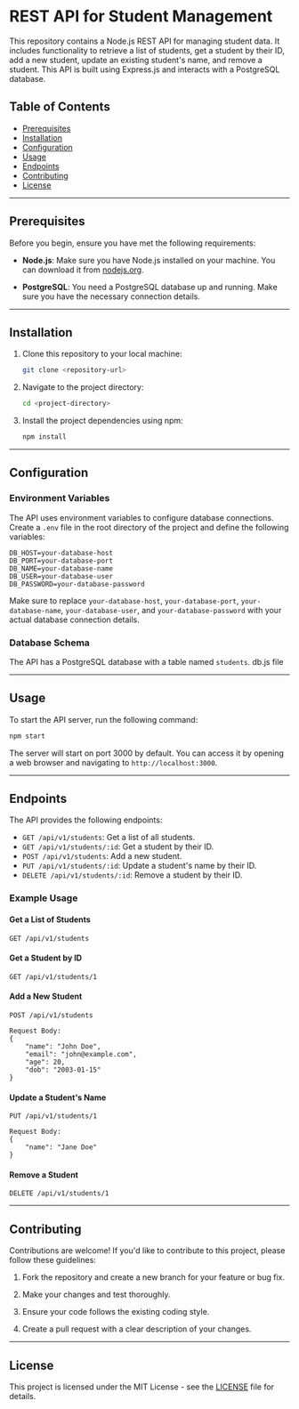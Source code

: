 # REST API for Student Management

This repository contains a Node.js REST API for managing student data. It includes functionality to retrieve a list of students, get a student by their ID, add a new student, update an existing student's name, and remove a student. This API is built using Express.js and interacts with a PostgreSQL database.

## Table of Contents

- [Prerequisites](#prerequisites)
- [Installation](#installation)
- [Configuration](#configuration)
- [Usage](#usage)
- [Endpoints](#endpoints)
- [Contributing](#contributing)
- [License](#license)

---

## Prerequisites

Before you begin, ensure you have met the following requirements:

- **Node.js**: Make sure you have Node.js installed on your machine. You can download it from [nodejs.org](https://nodejs.org/).

- **PostgreSQL**: You need a PostgreSQL database up and running. Make sure you have the necessary connection details.

---

## Installation

1. Clone this repository to your local machine:

   ```bash
   git clone <repository-url>
   ```

2. Navigate to the project directory:

   ```bash
   cd <project-directory>
   ```

3. Install the project dependencies using npm:

   ```bash
   npm install
   ```

---

## Configuration

### Environment Variables

The API uses environment variables to configure database connections. Create a `.env` file in the root directory of the project and define the following variables:

```plaintext
DB_HOST=your-database-host
DB_PORT=your-database-port
DB_NAME=your-database-name
DB_USER=your-database-user
DB_PASSWORD=your-database-password
```

Make sure to replace `your-database-host`, `your-database-port`, `your-database-name`, `your-database-user`, and `your-database-password` with your actual database connection details.

### Database Schema

The API has a PostgreSQL database with a table named `students`. db.js file

---

## Usage

To start the API server, run the following command:

```bash
npm start
```

The server will start on port 3000 by default. You can access it by opening a web browser and navigating to `http://localhost:3000`.

---

## Endpoints

The API provides the following endpoints:

- `GET /api/v1/students`: Get a list of all students.
- `GET /api/v1/students/:id`: Get a student by their ID.
- `POST /api/v1/students`: Add a new student.
- `PUT /api/v1/students/:id`: Update a student's name by their ID.
- `DELETE /api/v1/students/:id`: Remove a student by their ID.

### Example Usage

#### Get a List of Students

```http
GET /api/v1/students
```

#### Get a Student by ID

```http
GET /api/v1/students/1
```

#### Add a New Student

```http
POST /api/v1/students

Request Body:
{
    "name": "John Doe",
    "email": "john@example.com",
    "age": 20,
    "dob": "2003-01-15"
}
```

#### Update a Student's Name

```http
PUT /api/v1/students/1

Request Body:
{
    "name": "Jane Doe"
}
```

#### Remove a Student

```http
DELETE /api/v1/students/1
```

---

## Contributing

Contributions are welcome! If you'd like to contribute to this project, please follow these guidelines:

1. Fork the repository and create a new branch for your feature or bug fix.

2. Make your changes and test thoroughly.

3. Ensure your code follows the existing coding style.

4. Create a pull request with a clear description of your changes.

---

## License

This project is licensed under the MIT License - see the [LICENSE](LICENSE) file for details.
